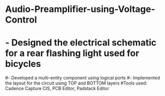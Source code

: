 # Audio-Preamplifier-using-Voltage-Control
# - Designed the electrical schematic for a rear flashing light used for bicycles
 #- Developed a multi-entity component using logical ports
#- Implemented the layout for the circuit using TOP and BOTTOM layers
#Tools used: Cadence Capture CIS, PCB Editor, Padstack Editor
